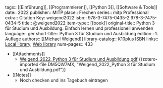 tags:: [[Einführung]], [[Programmieren]], [[Python 3]], [[Software & Tools]]
date:: 2022
publisher:: MITP
place:: Frechen
series:: mitp Professional
extra:: Citation Key: weigend2022
isbn:: 978-3-7475-0435-2 978-3-7475-0434-5
title:: @weigend2022
item-type:: [[book]]
original-title:: Python 3 für Studium und Ausbildung. Einfach lernen und professionell anwenden
language:: ger
short-title:: Python 3 für Studium und Ausbildung
edition:: 1. Auflage
authors:: [[Michael Weigend]]
library-catalog:: K10plus ISBN
links:: [Local library](zotero://select/groups/2386895/items/WU7WF92P), [Web library](https://www.zotero.org/groups/2386895/items/WU7WF92P)
num-pages:: 433

- [[Attachments]]
	- [Weigend_2022_Python 3 für Studium und Ausbildung.pdf](https://www.gbv.de/dms/tib-ub-hannover/1780746784.pdf) {{zotero-imported-file DM5QW7MX, "Weigend_2022_Python 3 für Studium und Ausbildung.pdf"}}
- [[Notes]]
	- Noch checken und ins Tagebuch eintragen